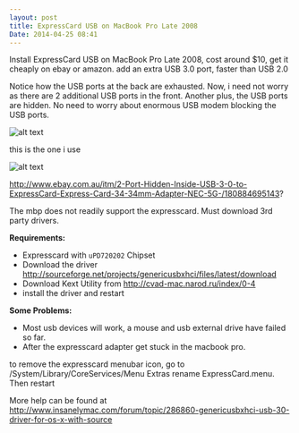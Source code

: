 ```yaml
---
layout: post
title: ExpressCard USB on MacBook Pro Late 2008
Date: 2014-04-25 08:41 
---
```


Install ExpressCard USB on MacBook Pro Late 2008, cost around $10, get it cheaply on ebay or amazon. add an extra USB 3.0 port, faster than USB 2.0 

Notice how the USB ports at the back are exhausted. Now, i need not worry as there are 2 additional USB ports in the front. Another plus, the USB ports are hidden. No need to worry about enormous USB modem blocking the USB ports. 

![alt text](http://terrywhite.com/wp-content/uploads/2009/04/usbadapter_0013.jpg "Logo Title Text 1")

this is the one i use

![alt text](http://i.ebayimg.com/00/s/NzUzWDcwMA==/z/rOEAAOxyMxpRpKZR/$T2eC16ZHJGUFFi!7YKScBRpKZRWM6Q~~60_3.JPG "Logo Title Text 1")

http://www.ebay.com.au/itm/2-Port-Hidden-Inside-USB-3-0-to-ExpressCard-Express-Card-34-34mm-Adapter-NEC-5G-/180884695143?

The mbp does not readily support the expresscard. Must download 3rd party drivers.

**Requirements:**
* Expresscard with `uPD720202` Chipset
* Download the driver http://sourceforge.net/projects/genericusbxhci/files/latest/download
* Download Kext Utility from http://cvad-mac.narod.ru/index/0-4
* install the driver and restart

**Some Problems:**
* Most usb devices will work, a mouse and usb external drive have failed so far.
* After the expresscard adapter get stuck in the macbook pro. 

to remove the expresscard menubar icon, go to /System/Library/CoreServices/Menu Extras rename ExpressCard.menu. Then restart

More help can be found at http://www.insanelymac.com/forum/topic/286860-genericusbxhci-usb-30-driver-for-os-x-with-source